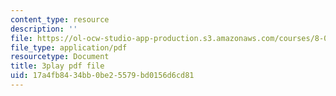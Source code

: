 ```yaml
---
content_type: resource
description: ''
file: https://ol-ocw-studio-app-production.s3.amazonaws.com/courses/8-01sc-classical-mechanics-fall-2016/17a4fb8434bb0be25579bd0156d6cd81_5QKJG0FZTio.pdf
file_type: application/pdf
resourcetype: Document
title: 3play pdf file
uid: 17a4fb84-34bb-0be2-5579-bd0156d6cd81
---
```

